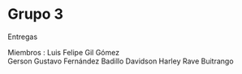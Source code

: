 # Grupo 3
 Entregas

Miembros :
Luis Felipe Gil Gómez	
Gerson Gustavo Fernández Badillo
Davidson Harley Rave Buitrango
